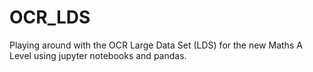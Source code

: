 # OCR_LDS
Playing around with the OCR Large Data Set (LDS) for the new Maths A Level using jupyter notebooks and pandas. 
